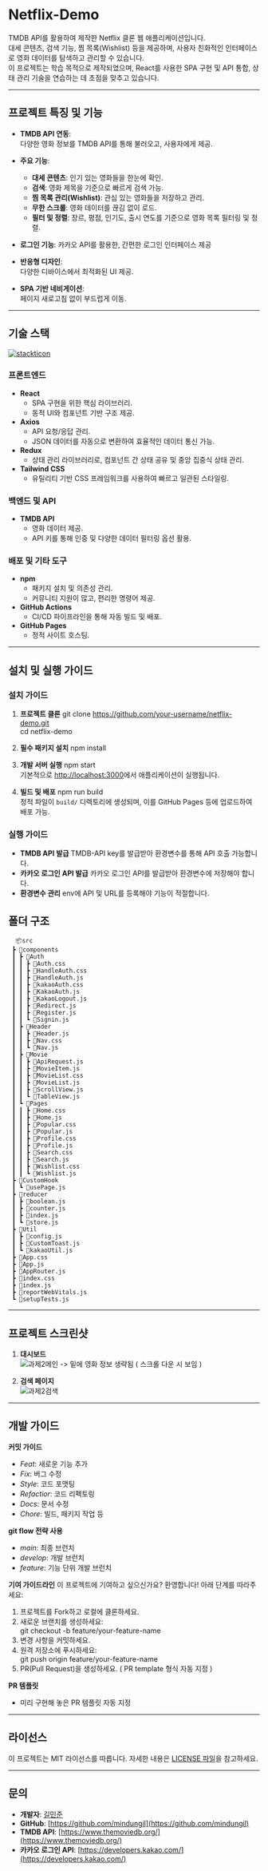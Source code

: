 # **Netflix-Demo**

TMDB API를 활용하여 제작한 Netflix 클론 웹 애플리케이션입니다.  
대세 콘텐츠, 검색 기능, 찜 목록(Wishlist) 등을 제공하며, 사용자 친화적인 인터페이스로 영화 데이터를 탐색하고 관리할 수 있습니다.  
이 프로젝트는 학습 목적으로 제작되었으며, React를 사용한 SPA 구현 및 API 통합, 상태 관리 기술을 연습하는 데 초점을 맞추고 있습니다.

---

## **프로젝트 특징 및 기능**
- **TMDB API 연동**:  
  다양한 영화 정보를 TMDB API를 통해 불러오고, 사용자에게 제공.  

- **주요 기능**:  
  - **대세 콘텐츠**: 인기 있는 영화들을 한눈에 확인.  
  - **검색**: 영화 제목을 기준으로 빠르게 검색 가능.  
  - **찜 목록 관리(Wishlist)**: 관심 있는 영화들을 저장하고 관리.  
  - **무한 스크롤**: 영화 데이터를 끊김 없이 로드.  
  - **필터 및 정렬**: 장르, 평점, 인기도, 출시 연도를 기준으로 영화 목록 필터링 및 정렬.  

- **로그인 기능**:
  카카오 API를 활용한, 간편한 로그인 인터페이스 제공

- **반응형 디자인**:  
  다양한 디바이스에서 최적화된 UI 제공.  

- **SPA 기반 네비게이션**:  
  페이지 새로고침 없이 부드럽게 이동.  

---

## **기술 스택**
[![stackticon](https://firebasestorage.googleapis.com/v0/b/stackticon-81399.appspot.com/o/images%2F1732161549461?alt=media&token=1c7c18ff-0387-4ebd-88ca-0e9ad4681add)](https://github.com/msdio/stackticon)
### **프론트엔드**
- **React**  
  - SPA 구현을 위한 핵심 라이브러리.  
  - 동적 UI와 컴포넌트 기반 구조 제공.  
- **Axios**  
  - API 요청/응답 관리.  
  - JSON 데이터를 자동으로 변환하여 효율적인 데이터 통신 가능.  
- **Redux**  
  - 상태 관리 라이브러리로, 컴포넌트 간 상태 공유 및 중앙 집중식 상태 관리.  
- **Tailwind CSS**  
  - 유틸리티 기반 CSS 프레임워크를 사용하여 빠르고 일관된 스타일링.  

### **백엔드 및 API**
- **TMDB API**  
  - 영화 데이터 제공.  
  - API 키를 통해 인증 및 다양한 데이터 필터링 옵션 활용.  

### **배포 및 기타 도구**
- **npm**  
  - 패키지 설치 및 의존성 관리.  
  - 커뮤니티 지원이 많고, 편리한 명령어 제공.  
- **GitHub Actions**  
  - CI/CD 파이프라인을 통해 자동 빌드 및 배포.  
- **GitHub Pages**  
  - 정적 사이트 호스팅.  

---

## **설치 및 실행 가이드**
### **설치 가이드**
1. **프로젝트 클론**
   git clone https://github.com/your-username/netflix-demo.git  
   cd netflix-demo

2. **필수 패키지 설치**
   npm install

3. **개발 서버 실행**
   npm start  
   기본적으로 [http://localhost:3000](http://localhost:3000)에서 애플리케이션이 실행됩니다.

4. **빌드 및 배포**
   npm run build  
   정적 파일이 `build/` 디렉토리에 생성되며, 이를 GitHub Pages 등에 업로드하여 배포 가능.

### **실행 가이드** ###
 - **TMDB API 발급**
   TMDB-API key를 발급받아 환경변수를 통해 API 호출 가능합니다.
 - **카카오 로그인 API 발급**
   카카오 로그인 API를 발급받아 환경변수에 저장해야 합니다.
 - **환경변수 관리**
   env에 API 및 URL를 등록해야 기능이 적절합니다.

## **폴더 구조**
```
  📦src
 ┣ 📂components
 ┃ ┣ 📂Auth
 ┃ ┃ ┣ 📜Auth.css
 ┃ ┃ ┣ 📜HandleAuth.css
 ┃ ┃ ┣ 📜HandleAuth.js
 ┃ ┃ ┣ 📜kakaoAuth.css
 ┃ ┃ ┣ 📜KakaoAuth.js
 ┃ ┃ ┣ 📜KakaoLogout.js
 ┃ ┃ ┣ 📜Redirect.js
 ┃ ┃ ┣ 📜Register.js
 ┃ ┃ ┗ 📜Signin.js
 ┃ ┣ 📂Header
 ┃ ┃ ┣ 📜Header.js
 ┃ ┃ ┣ 📜Nav.css
 ┃ ┃ ┗ 📜Nav.js
 ┃ ┣ 📂Movie
 ┃ ┃ ┣ 📜ApiRequest.js
 ┃ ┃ ┣ 📜MovieItem.js
 ┃ ┃ ┣ 📜MovieList.css
 ┃ ┃ ┣ 📜MovieList.js
 ┃ ┃ ┣ 📜ScrollView.js
 ┃ ┃ ┗ 📜TableView.js
 ┃ ┗ 📂Pages
 ┃ ┃ ┣ 📜Home.css
 ┃ ┃ ┣ 📜Home.js
 ┃ ┃ ┣ 📜Popular.css
 ┃ ┃ ┣ 📜Popular.js
 ┃ ┃ ┣ 📜Profile.css
 ┃ ┃ ┣ 📜Profile.js
 ┃ ┃ ┣ 📜Search.css
 ┃ ┃ ┣ 📜Search.js
 ┃ ┃ ┣ 📜Wishlist.css
 ┃ ┃ ┗ 📜Wishlist.js
 ┣ 📂CustomHook
 ┃ ┗ 📜usePage.js
 ┣ 📂reducer
 ┃ ┣ 📜boolean.js
 ┃ ┣ 📜counter.js
 ┃ ┣ 📜index.js
 ┃ ┗ 📜store.js
 ┣ 📂Util
 ┃ ┣ 📜config.js
 ┃ ┣ 📜CustomToast.js
 ┃ ┗ 📜kakaoUtil.js
 ┣ 📜App.css
 ┣ 📜App.js
 ┣ 📜AppRouter.js
 ┣ 📜index.css
 ┣ 📜index.js
 ┣ 📜reportWebVitals.js
 ┗ 📜setupTests.js
```

---

## **프로젝트 스크린샷**
1. **대시보드**  
   ![과제2메인](https://github.com/user-attachments/assets/1c686bad-1a6f-4d8e-8a67-6f742536b39b)
  -> 밑에 영화 정보 생략됨 ( 스크롤 다운 시 보임 )

2. **검색 페이지**  
   ![과제2검색](https://github.com/user-attachments/assets/8e3c1dd9-922f-41d2-81c4-29604e5b9f91)
 

---

## **개발 가이드**

**커밋 가이드**
- *Feat*: 새로운 기능 추가
- *Fix*: 버그 수정
- *Style*: 코드 포맷팅
- *Refactior*: 코드 리펙토링
- *Docs*: 문서 수정
- *Chore*: 빌드, 패키지 작업 등

**git flow 전략 사용**
 - *main*: 최종 브런치
 - *develop*: 개발 브런치
 - *feature*: 기능 단위 개발 브런치

 **기여 가이드라인**
이 프로젝트에 기여하고 싶으신가요? 환영합니다! 아래 단계를 따라주세요:  
1. 프로젝트를 Fork하고 로컬에 클론하세요.  
2. 새로운 브랜치를 생성하세요:  
   git checkout -b feature/your-feature-name
3. 변경 사항을 커밋하세요.  
4. 원격 저장소에 푸시하세요:  
   git push origin feature/your-feature-name
5. PR(Pull Request)을 생성하세요. ( PR template 형식 자동 지정 )

 **PR 템플릿**
 - 미리 구현해 놓은 PR 템플릿 자동 지정

---

## **라이선스**
이 프로젝트는 MIT 라이선스를 따릅니다. 자세한 내용은 [LICENSE 파일](./LICENSE)을 참고하세요.  

---

## **문의**
- **개발자**: [길민준](alswnsrlf12@naver.com)  
- **GitHub**: [https://github.com/mindungil](https://github.com/mindungil)  
- **TMDB API**: [https://www.themoviedb.org/](https://www.themoviedb.org/)
- **카카오 로그인 API**: [https://developers.kakao.com/](https://developers.kakao.com/)
